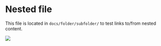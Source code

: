 # Nested file

This file is located in `docs/folder/subfolder/` to test links to/from nested content.

![](../img/github-octocat.png)
